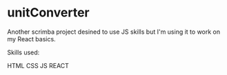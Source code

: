 # unitConverter

Another scrimba project desined to use JS skills but I'm using it to work on my React basics.

Skills used: 

HTML
CSS
JS
REACT
